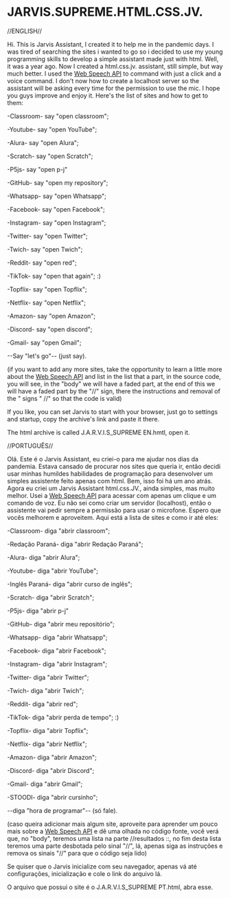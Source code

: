 # JARVIS.SUPREME.HTML.CSS.JV.

//ENGLISH//

Hi.
This is Jarvis Assistant, I created it to help me in the pandemic days. I was tired of searching the sites i wanted to go so i decided to use my young programming skills to develop a simple assistant made just with html. Well, it was a year ago. Now I created a html.css.jv. assistant, still simple, but way much better. I used the <a href="https://developer.mozilla.org/en-US/docs/Web/API/Web_Speech_API"> Web Speech API</a> to command with just a click and a voice command. I don't now how to create a localhost server so the assistant will be asking every time for the permission to use the mic. I hope you guys improve and enjoy it.
Here's the list of sites and how to get to them:

-Classroom- say "open classroom";

-Youtube- say "open YouTube";

-Alura- say "open Alura";

-Scratch- say "open Scratch";

-P5js- say "open p-j"

-GitHub- say "open my repository";

-Whatsapp- say "open Whatsapp";

-Facebook- say "open Facebook";

-Instagram- say "open Instagram";

-Twitter- say "open Twitter";

-Twich- say "open Twich";

-Reddit- say "open red";

-TikTok- say "open that again"; :)

-Topflix- say  "open Topflix";

-Netflix- say "open Netflix";

-Amazon- say "open Amazon";

-Discord- say "open discord";

-Gmail- say "open Gmail";

--Say "let's go"-- (just say).

(if you want to add any more sites, take the opportunity to learn a little more about the <a href="https://developer.mozilla.org/en-US/docs/Web/API/Web_Speech_API"> Web Speech API</a > and list in the list that a part, in the source code, you will see, in the "body" we will have a faded part, at the end of this we will have a faded part by the "//" sign, there the instructions and removal of the " signs " //" so that the code is valid)

  If you like, you can set Jarvis to start with your browser, just go to settings and startup, copy the archive's link and paste it there.
  
  The html archive is called J.A.R.V.I.S_SUPREME EN.hmtl, open it.

//PORTUGUÊS//

Olá. 
Este é o Jarvis Assistant, eu criei-o para me ajudar nos dias da pandemia. Estava cansado de procurar nos sites que queria ir, então decidi usar minhas humildes habilidades de programação para desenvolver um simples assistente feito apenas com html. Bem, isso foi há um ano atrás. Agora eu criei um Jarvis Assistant html.css.JV., ainda simples, mas muito melhor. Usei a <a href="https://developer.mozilla.org/en-US/docs/Web/API/Web_Speech_API"> Web Speech API</a> para acessar com apenas um clique e um comando de voz. Eu não sei como criar um servidor (localhost), então o assistente vai pedir sempre a permissão para usar o microfone. Espero que vocês melhorem e aproveitem. Aqui está a lista de sites e como ir até eles:

-Classroom- diga "abrir classroom";

-Redação Paraná- diga "abrir Redação Paraná";

-Alura- diga "abrir Alura";

-Youtube- diga "abrir YouTube";

-Inglês Paraná- diga "abrir curso de inglês";

-Scratch- diga "abrir Scratch";

-P5js- diga "abrir p-j"

-GitHub- diga "abrir meu repositório";

-Whatsapp- diga "abrir Whatsapp";

-Facebook- diga "abrir Facebook";

-Instagram- diga "abrir Instagram";

-Twitter- diga "abrir Twitter";

-Twich- diga "abrir Twich";

-Reddit- diga "abrir red";

-TikTok- diga "abrir perda de tempo"; :)

-Topflix- diga  "abrir Topflix";

-Netflix- diga "abrir Netflix";

-Amazon- diga "abrir Amazon";

-Discord- diga "abrir Discord";

-Gmail- diga "abrir Gmail";

-STOODI- diga "abrir cursinho";

--diga "hora de programar"-- (só fale).

(caso queira adicionar mais algum site, aproveite para aprender um pouco mais sobre a <a href="https://developer.mozilla.org/en-US/docs/Web/API/Web_Speech_API"> Web Speech API</a> e dê uma olhada no código fonte, você verá que, no "body", teremos uma lista na parte //resultados ::, no fim desta lista teremos uma parte desbotada pelo sinal "//", lá, apenas siga as instruções e remova os sinais "//" para que o código seja lido)

Se quiser que o Jarvis inicialize com seu navegador, apenas vá até configurações, inicialização e cole o link do arquivo lá.

O arquivo que possui o site é o J.A.R.V.I.S_SUPREME PT.html, abra esse.
